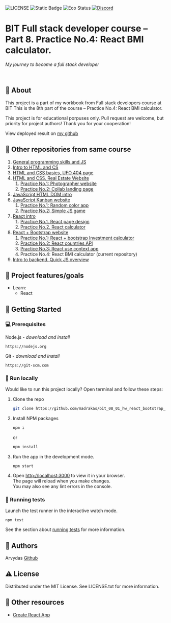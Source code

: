 ![LICENSE](https://img.shields.io/badge/license-MIT-blue.svg?style=flat-square)
![Static Badge](https://img.shields.io/badge/%20Coffe-Free-yellow)
![Eco Status](https://img.shields.io/badge/ECO-Friendly-green.svg)
[![Discord](https://discord.com/api/guilds/571393319201144843/widget.png)](https://discord.gg/dRwW4rw)

# BIT Full stack developer course – Part 8. Practice No.4: React BMI calculator.

_My journey to become a full stack developer_

<br>

## 🌟 About

This project is a part of my workbook from Full stack developers course at BIT This is the 8th part of the course – Practice No.4: React BMI calculator.

This project is for educational porpuses only. Pull request are welcome, but priority for project authors! Thank you for your cooperation!

View deployed result on [my github](https://madrakas.github.io/bit_08_04_hw_react_bmi_calculator)

## 🧭 Other repositories from same course
1. [General programming skills and JS](https://github.com/madrakas/bit_01_Intro_to_programming_and_JS/)
2. [Intro to HTML and CS](https://github.com/madrakas/bit_02_Intro_to_html/)
3. [HTML and CSS basics, UFO 404 page](https://github.com/madrakas/bit_03_html-ufo)
4. [HTML and CSS,  Real Estate Website](https://github.com/madrakas/bit_04_html_real_estate/)
    1. [Practice No.1: Photographer website](https://github.com/madrakas/bit_04_01_homework_photographer)
    2. [Practice No.2: Collab landing page](https://github.com/madrakas/bit_04_01_homework_colab/)
5. [JavaScript HTML DOM intro](https://github.com/madrakas/bit_05_dom_intro)
6. [JavaScript Kanban website](https://github.com/madrakas/bit_06_js-kanban)
    1. [Practice No.1: Random color app](https://github.com/madrakas/bit_06_01_homework_random_color_app)
    2. [Practice No.2: Simple JS game](https://github.com/madrakas/bit_06_02_homework_simple-game/)
7. [React intro](https://github.com/madrakas/bit_07_react_intro)
    1. [Practice No.1. React page design](https://github.com/madrakas/bit_07_01_homework_simple-react-page-design)
    2. [Practice No.2. React calculator](https://github.com/madrakas/bit_07_02_homework_calculator)
8. [React + Bootstrap website](https://github.com/madrakas/bit_08_bootstrap-site/)
    1. [Practice No.1: React + bootstrap Investment calculator](https://github.com/madrakas/bit_08_01_hw_react_bootstrap_invest_calc/)
    2. [Practice No.2: React countries API](https://github.com/madrakas/bit_08_02_hw_react_countries)
    3. [Practice No.3: React use context app](https://github.com/madrakas/bit_08_03_hw_react-usecontext-app)
    4. Practice No.4: React BMI calculator (current repository)
9. [Intro to backend. Quick JS overview](https://github.com/madrakas/bit_09_backend-intro/)

## 🎯 Project features/goals

*   Learn:
    *   React
        
## 🧰 Getting Started

### 💻 Prerequisites

Node.js - _download and install_

```
https://nodejs.org
```

Git - _download and install_

```
https://git-scm.com
```
### 🏃 Run locally

Would like to run this project locally? Open terminal and follow these steps:

1. Clone the repo
    ```sh
    git clone https://github.com/madrakas/bit_08_01_hw_react_bootstrap_invest_calc.git
    ```
2. Install NPM packages
    ```sh
    npm i
    ```
    or
    ```sh
    npm install
    ```
3. Run the app in the development mode.
    ```
    npm start
    ```
4. Open [http://localhost:3000](http://localhost:3000) to view it in your browser.\
   The page will reload when you make changes.\
    You may also see any lint errors in the console.

### 🧪 Running tests

Launch the test runner in the interactive watch mode.
```
npm test
```
See the section about [running tests](https://facebook.github.io/create-react-app/docs/running-tests) for more information.

## 🎅 Authors

Arvydas [Github](https://github.com/madrakas)

## ⚠️ License

Distributed under the MIT License. See LICENSE.txt for more information.

## 🔗 Other resources
* [Create React App](https://create-react-app.dev/)
